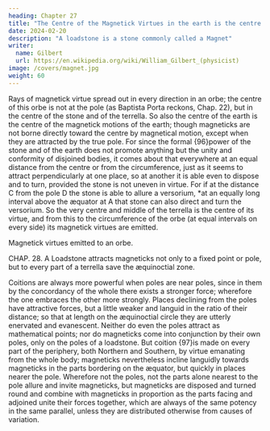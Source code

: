```yaml
---
heading: Chapter 27
title: "The Centre of the Magnetick Virtues in the earth is the centre of the earth; and in a terrella is the centre of the stone"
date: 2024-02-20
description: "A loadstone is a stone commonly called a Magnet"
writer:
  name: Gilbert
  url: https://en.wikipedia.org/wiki/William_Gilbert_(physicist)
image: /covers/magnet.jpg
weight: 60
---
```



Rays of magnetick virtue spread out in every direction in an orbe; the centre of this orbe is not at the pole (as Baptista Porta reckons, Chap. 22), but in the centre of the stone and of the terrella. So also the centre of the earth is the centre of the magnetick motions of the earth; though magneticks are not borne directly toward the centre by magnetical motion, except when they are attracted by the true pole. For since the formal {96}power of the stone and of the earth does not promote anything but the unity and conformity of disjoined bodies, it comes about that everywhere at an equal distance from the centre or from the circumference, just as it seems to attract perpendicularly at one place, so at another it is able even to dispose and to turn, provided the stone is not uneven in virtue. For if at the distance C from the pole D the stone is able to allure a versorium, *at an equally long interval above the æquator at A that stone can also direct and turn the versorium. So the very centre and middle of the terrella is the centre of its virtue, and from this to the circumference of the orbe (at equal intervals on every side) its magnetick virtues are emitted.

Magnetick virtues emitted to an orbe.


CHAP. 28. A Loadstone attracts magneticks not only to a fixed point or pole, but to every part of a terrella save the æquinoctial zone.

Coitions are always more powerful when poles are near poles, since in them by the concordancy of the whole there exists a stronger force; wherefore the one embraces the other more strongly. Places declining from the poles have attractive forces, but a little weaker and languid in the ratio of their distance; so that at length on the æquinoctial circle they are utterly enervated and evanescent. Neither do even the poles attract as mathematical points; nor do magneticks come into conjunction by their own poles, only on the poles of a loadstone. But coition {97}is made on every part of the periphery, both Northern and Southern, by virtue emanating from the whole body; magneticks nevertheless incline languidly towards magneticks in the parts bordering on the æquator, but quickly in places nearer the pole. Wherefore not the poles, not the parts alone nearest to the pole allure and invite magneticks, but magneticks are disposed and turned round and combine with magneticks in proportion as the parts facing and adjoined unite their forces together, which are always of the same potency in the same parallel, unless they are distributed otherwise from causes of variation.

